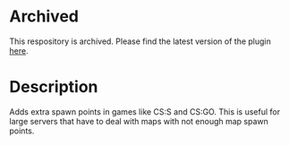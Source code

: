 # Archived
This respository is archived. Please find the latest version of the plugin [here](https://github.com/gamemann/Extra-Spawn-Points).

# Description
Adds extra spawn points in games like CS:S and CS:GO. This is useful for large servers that have to deal with maps with not enough map spawn points.
